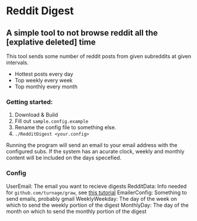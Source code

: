 # Reddit Digest

## A simple tool to not browse reddit all the [explative deleted] time

This tool sends some number of reddit posts from given subreddits at given intervals.

*   Hottest posts every day
*   Top weekly every week
*   Top monthly every month

### Getting started:

1.  Download & Build
2.  Fill out `sample.config.example`
3.  Rename the config file to something else.
4.  `./RedditDigest <your.config>`

Running the program will send an email to your email address with the configured subs. If the system has an acurate clock, weekly and monthly content will be included on the days specefied.

### Config

UserEmail: The email you want to recieve digests
RedditData: Info needed for `github.com/turnage/graw`, see [this tutorial](https://turnage.gitbooks.io/graw/content/chapter1.html)
EmailerConfig: Something to send emails, probably gmail
WeeklyWeekday: The day of the week on which to send the weekly portion of the digest
MonthlyDay: The day of the month on which to send the monthly portion of the digest
